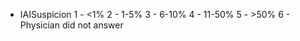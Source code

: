 - IAISuspicion
    1 - <1%
    2 - 1-5%
    3 - 6-10%
    4 - 11-50%
    5 - >50%
    6 - Physician did not answer